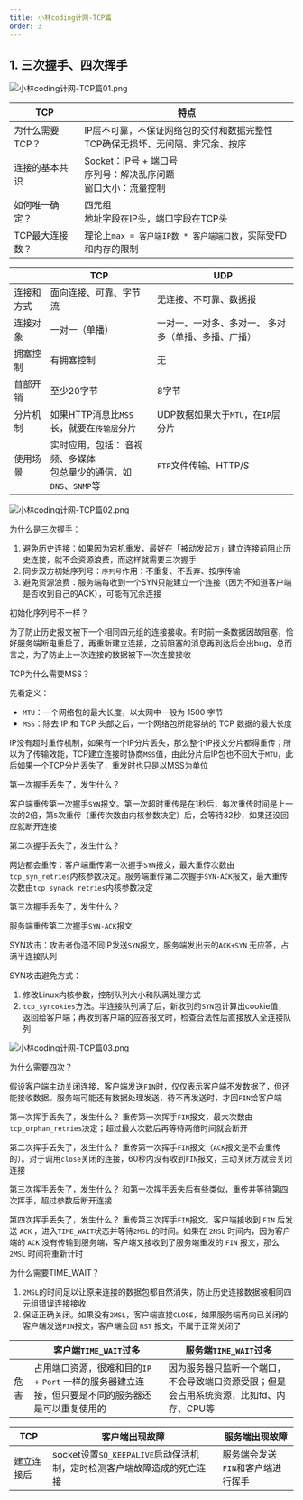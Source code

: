 ```yaml
---
title: 小林coding计网-TCP篇
order: 3
---
```


## 1. 三次握手、四次挥手

![小林coding计网-TCP篇01.png](https://zhf-picture.oss-cn-qingdao.aliyuncs.com/my-img/小林coding计网-TCP篇01.png)

| TCP             | 特点                                                         |
| --------------- | ------------------------------------------------------------ |
| 为什么需要TCP？ | IP层不可靠，不保证网络包的交付和数据完整性<br>TCP确保无损坏、无间隔、非冗余、按序 |
| 连接的基本共识  | Socket：IP号 + 端口号<br>序列号：解决乱序问题<br>窗口大小：流量控制 |
| 如何唯一确定？  | 四元组<br>地址字段在IP头，端口字段在TCP头                    |
| TCP最大连接数？ | 理论上`max = 客户端IP数 * 客户端端口数`，实际受FD和内存的限制 |

|            | TCP                                                          | UDP                                                 |
| ---------- | ------------------------------------------------------------ | --------------------------------------------------- |
| 连接和方式 | 面向连接、可靠、字节流                                       | 无连接、不可靠、数据报                              |
| 连接对象   | 一对一（单播）                                               | 一对一、一对多、多对一、 多对多（单播、多播、广播） |
| 拥塞控制   | 有拥塞控制                                                   | 无                                                  |
| 首部开销   | 至少20字节                                                   | 8字节                                               |
| 分片机制   | 如果HTTP消息比`MSS`长，就要在`传输层`分片                    | UDP数据如果大于`MTU`，在`IP`层分片                  |
| 使用场景   | 实时应用，包括： 音视频、多媒体<br>包总量少的通信，如`DNS`、`SNMP`等 | `FTP`文件传输、HTTP/S                               |

![小林coding计网-TCP篇02.png](https://zhf-picture.oss-cn-qingdao.aliyuncs.com/my-img/小林coding计网-TCP篇02.png)

为什么是三次握手：

1. 避免历史连接：如果因为宕机重发，最好在「被动发起方」建立连接前阻止历史连接，就不会资源浪费，而这样就需要三次握手
2. 同步双方初始序列号：`序列号`作用：不重复、不丢弃、按序传输
3. 避免资源浪费：服务端每收到一个SYN只能建立一个连接（因为不知道客户端是否收到自己的ACK），可能有冗余连接

初始化序列号不一样？

为了防止历史报文被下一个相同四元组的连接接收。有时前一条数据因故阻塞，恰好服务端断电重启了，再重新建立连接，之前阻塞的消息再到达后会出bug。总而言之，为了防止上一次连接的数据被下一次连接接收

TCP为什么需要MSS？

先看定义：

+ `MTU`：一个网络包的最大长度，以太网中一般为 1500 字节
+ `MSS`：除去 IP 和 TCP 头部之后，一个网络包所能容纳的 TCP 数据的最大长度

IP没有超时重传机制，如果有一个IP分片丢失，那么整个IP报文分片都得重传；所以为了传输效能，TCP建立连接时协商`MSS`值，由此分片后IP包也不回大于`MTU`，此后如果一个TCP分片丢失了，重发时也只是以MSS为单位

第一次握手丢失了，发生什么？

客户端重传第一次握手`SYN`报文。第一次超时重传是在1秒后，每次重传时间是上一次的2倍，第`5`次重传（重传次数由内核参数决定）后，会等待32秒，如果还没回应就断开连接

第二次握手丢失了，发生什么？

两边都会重传：客户端重传第一次握手`SYN`报文，最大重传次数由`tcp_syn_retries`内核参数决定。服务端重传第二次握手`SYN-ACK`报文，最大重传次数由`tcp_synack_retries`内核参数决定

第三次握手丢失了，发生什么？

服务端重传第二次握手`SYN-ACK`报文

SYN攻击：攻击者伪造不同IP发送`SYN`报文，服务端发出去的`ACK+SYN` 无应答，占满半连接队列

SYN攻击避免方式：

1. 修改Linux内核参数，控制队列大小和队满处理方式
2. `tcp_syncokies`方法。半连接队列满了后，新收到的`SYN`包计算出cookie值，返回给客户端；再收到客户端的应答报文时，检查合法性后直接放入全连接队列

![小林coding计网-TCP篇03.png](https://zhf-picture.oss-cn-qingdao.aliyuncs.com/my-img/小林coding计网-TCP篇03.png)

为什么需要四次？

假设客户端主动关闭连接，客户端发送`FIN`时，仅仅表示客户端不发数据了，但还能接收数据。服务端可能还有数据处理发送，待不再发送时，才回`FIN`给客户端

第一次挥手丢失了，发生什么？
重传第一次挥手`FIN`报文，最大次数由`tcp_orphan_retries`决定；超过最大次数后再等待两倍时间就会断开

第二次挥手丢失了，发生什么？
重传第一次挥手`FIN`报文（`ACK`报文是不会重传的）。对于调用`close`关闭的连接，60秒内没有收到`FIN`报文，主动关闭方就会关闭连接

第三次挥手丢失了，发生什么？
和第一次挥手丢失后有些类似，重传并等待第四次挥手，超过参数后断开连接

第四次挥手丢失了，发生什么？
重传第三次挥手`FIN`报文。客户端接收到 `FIN` 后发送 `ACK` ，进入`TIME_WAIT`状态并等待`2MSL` 的时间。如果在 `2MSL` 时间内，因为客户端的 `ACK` 没有传输到服务端，客户端又接收到了服务端重发的 `FIN` 报文，那么 `2MSL` 时间将重新计时

为什么需要TIME_WAIT？

1. `2MSL`的时间足以让原来连接的数据包都自然消失，防止历史连接数据被相同四元组错误连接接收
2. 保证正确关闭。如果没有`2MSL`，客户端直接`CLOSE`，如果服务端再向已关闭的客户端发送`FIN`报文，客户端会回 `RST` 报文，不属于正常关闭了

|      | 客户端`TIME_WAIT`过多                                        | 服务端`TIME_WAIT`过多                                        |
| ---- | ------------------------------------------------------------ | ------------------------------------------------------------ |
| 危害 | 占用端口资源，很难和目的`IP` + `Port` 一样的服务器建立连接，但只要是不同的服务器还是可以重复使用的 | 因为服务器只监听一个端口，不会导致端口资源受限；但是会占用系统资源，比如fd、内存、CPU等 |

| TCP        | 客户端出现故障                                               | 服务端出现故障                    |
| ---------- | ------------------------------------------------------------ | --------------------------------- |
| 建立连接后 | socket设置`SO_KEEPALIVE`启动保活机制，定时检测客户端故障造成的死亡连接 | 服务端会发送`FIN`和客户端进行挥手 |